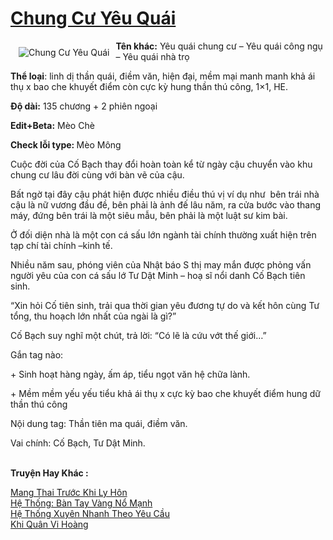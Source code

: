 <a href="https://utruyen.com/chung-cu-yeu-quai/17665/" title="Chung Cư Yêu Quái"><h1>Chung Cư Yêu Quái</h1></a><div style="display:table"><img align="right" style="float: left; padding: 10px;" src="https://utruyen.com/images/story/200x260/chung-cu-yeu-quai.jpg" alt="Chung Cư Yêu Quái"><b>Tên khác:</b> Yêu quái chung cư – Yêu quái công ngụ – Yêu quái nhà trọ<p></p><b>Thể loại</b>: linh dị thần quái, điềm văn, hiện đại, mềm mại manh manh khả ái thụ x bao che khuyết điểm còn cực kỳ hung thần thú công, 1×1, HE.<p></p><b>Độ dài:</b> 135 chương + 2 phiên ngoại<p></p><b>Edit+Beta:</b> Mèo Chè<p></p><b>Check lỗi type: </b>Mèo Mông<p></p>Cuộc đời của Cố Bạch thay đổi hoàn toàn kể từ ngày cậu chuyển vào khu chung cư lâu đời cùng với bàn vẽ của cậu.<p></p>Bất ngờ tại đây cậu phát hiện được nhiều điều thú vị ví dụ như  bên trái nhà cậu là nữ vương đầu đề, bên phải là ảnh đế lâu năm, ra cửa bước vào thang máy, đứng bên trái là một siêu mẫu, bên phải là một luật sư kim bài.<p></p>Ở đối diện nhà là một con cá sấu lớn ngành tài chính thường xuất hiện trên tạp chí tài chính –kinh tế.<p></p>Nhiều năm sau, phóng viên của Nhật báo S thị may mắn được phỏng vấn người yêu của con cá sấu lớ Tư Dật Minh – hoạ sĩ nổi danh Cố Bạch tiên sinh.<p></p>“Xin hỏi Cố tiên sinh, trải qua thời gian yêu đương tự do và kết hôn cùng Tư tổng, thu hoạch lớn nhất của ngài là gì?”<p></p>Cố Bạch suy nghĩ một chút, trả lời: “Có lẽ là cứu vớt thế giới…”<p></p>Gắn tag nào:<p></p>+ Sinh hoạt hàng ngày, ấm áp, tiểu ngọt văn hệ chữa lành.<p></p>+ Mềm mềm yếu yếu tiểu khả ái thụ x cực kỳ bao che khuyết điểm hung dữ thần thú công<p></p>Nội dung tag: Thần tiên ma quái, điềm văn.<p></p>Vai chính: Cố Bạch, Tư Dật Minh.</div><p><br><b>Truyện Hay Khác :</b></p><a href="https://utruyen.com/mang-thai-truoc-khi-ly-hon/19465/" alt="Mang Thai Trước Khi Ly Hôn">Mang Thai Trước Khi Ly Hôn</a><br/><a href="https://www.flickr.com/photos/183745219@N08/49379637773/" alt="Hệ Thống: Bàn Tay Vàng Nổ Mạnh">Hệ Thống: Bàn Tay Vàng Nổ Mạnh</a><br/><a href="https://github.com/quanluxury/ngontinhhot/tree/master/truyenhay/17561/" alt="Hệ Thống Xuyên Nhanh Theo Yêu Cầu">Hệ Thống Xuyên Nhanh Theo Yêu Cầu</a><br/><a href="https://www.plurk.com/p/nr5a3y" alt="Khi Quân Vi Hoàng">Khi Quân Vi Hoàng</a><br/>